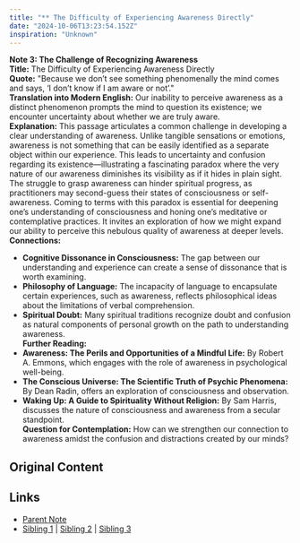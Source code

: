 ```yaml
---
title: "** The Difficulty of Experiencing Awareness Directly"
date: "2024-10-06T13:23:54.152Z"
inspiration: "Unknown"
---
```


  
**Note 3: The Challenge of Recognizing Awareness**  
**Title:** The Difficulty of Experiencing Awareness Directly  
**Quote:** "Because we don’t see something phenomenally the mind comes and says, ‘I don’t know if I am aware or not’."  
**Translation into Modern English:** Our inability to perceive awareness as a distinct phenomenon prompts the mind to question its existence; we encounter uncertainty about whether we are truly aware.  
**Explanation:** This passage articulates a common challenge in developing a clear understanding of awareness. Unlike tangible sensations or emotions, awareness is not something that can be easily identified as a separate object within our experience. This leads to uncertainty and confusion regarding its existence—illustrating a fascinating paradox where the very nature of our awareness diminishes its visibility as if it hides in plain sight. The struggle to grasp awareness can hinder spiritual progress, as practitioners may second-guess their states of consciousness or self-awareness. Coming to terms with this paradox is essential for deepening one’s understanding of consciousness and honing one’s meditative or contemplative practices. It invites an exploration of how we might expand our ability to perceive this nebulous quality of awareness at deeper levels.  
**Connections:**  
- **Cognitive Dissonance in Consciousness:** The gap between our understanding and experience can create a sense of dissonance that is worth examining.  
- **Philosophy of Language:** The incapacity of language to encapsulate certain experiences, such as awareness, reflects philosophical ideas about the limitations of verbal comprehension.  
- **Spiritual Doubt:** Many spiritual traditions recognize doubt and confusion as natural components of personal growth on the path to understanding awareness.  
**Further Reading:**  
- **Awareness: The Perils and Opportunities of a Mindful Life:** By Robert A. Emmons, which engages with the role of awareness in psychological well-being.  
- **The Conscious Universe: The Scientific Truth of Psychic Phenomena:** By Dean Radin, offers an exploration of consciousness and observation.  
- **Waking Up: A Guide to Spirituality Without Religion:** By Sam Harris, discusses the nature of consciousness and awareness from a secular standpoint.  
**Question for Contemplation:** How can we strengthen our connection to awareness amidst the confusion and distractions created by our minds?  


## Original Content



## Links

- [Parent Note](/parent-note.md)
- [Sibling 1](/zettel1.md) | [Sibling 2](/zettel2.md) | [Sibling 3](/zettel3.md)
